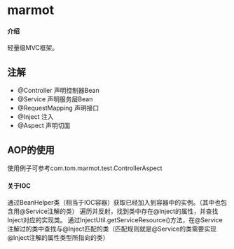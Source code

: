 # marmot

#### 介绍
轻量级MVC框架。

## 注解

- @Controller 声明控制器Bean
- @Service 声明服务层Bean
- @RequestMapping 声明接口
- @Inject 注入
- @Aspect 声明切面

## AOP的使用

使用例子可参考com.tom.marmot.test.ControllerAspect

#### 关于IOC

通过BeanHelper类（相当于IOC容器）获取已经加入到容器中的实例。（其中也包含用@Service注解的类）
遍历并反射，找到类中存在@Inject的属性，并查找Inject对应的实现类。
通过InjectUtil.getServiceResource()方法，在@Service注解过的类中查找与@Inject匹配的类（匹配规则就是@Service的类需要实现@Inject注解的属性类型所指向的类）